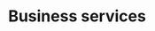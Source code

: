 ---
title: "Business services"
alt: "Business services"
description: "Business services"
category: "business-services"
subcategory: "business-services"
task: "business-services"
image: "/commercial-cleaning/airbnb-rental-cleaning.png"
ogImage: "/commercial-cleaning/airbnb-rental-cleaning.png"
colour: "gray"
pathtxt: "Business services"
published: true
---